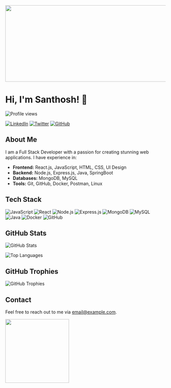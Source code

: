 <!-- Header with a GIF -->
<img src="https://i.pinimg.com/736x/52/70/16/527016e4e3dfdd806da99161e91f1d50.jpg" width="1000" height="240">

<!-- Title -->
# Hi, I'm Santhosh! 👋

<!-- Profile Views -->
<img src="https://komarev.com/ghpvc/?username=santhosh436&style=flat-square&color=blue" alt="Profile views">

<!-- Social Media Icons -->
[![LinkedIn](https://img.icons8.com/color/48/000000/linkedin-circled.png)](https://linkedin.com/in/your-linkedin-profile)
[![Twitter](https://img.icons8.com/color/48/000000/twitter-circled.png)](https://twitter.com/your-twitter-handle)
[![GitHub](https://img.icons8.com/color/48/000000/github.png)](https://github.com/santhosh436)

<!-- About Me Section -->
## About Me

I am a Full Stack Developer with a passion for creating stunning web applications. I have experience in:

- **Frontend:** React.js, JavaScript, HTML, CSS, UI Design
- **Backend:** Node.js, Express.js, Java, SpringBoot
- **Databases:** MongoDB, MySQL
- **Tools:** Git, GitHub, Docker, Postman, Linux

<!-- Tech Stack Icons -->
## Tech Stack

![JavaScript](https://img.icons8.com/color/48/000000/javascript.png)
![React](https://img.icons8.com/color/48/000000/react-native.png)
![Node.js](https://img.icons8.com/color/48/000000/nodejs.png)
![Express.js](https://img.icons8.com/color/48/000000/express.png)
![MongoDB](https://img.icons8.com/color/48/000000/mongodb.png)
![MySQL](https://img.icons8.com/color/48/000000/mysql.png)
![Java](https://img.icons8.com/color/48/000000/java-coffee-cup-logo.png)
![Docker](https://img.icons8.com/color/48/000000/docker.png)
![GitHub](https://img.icons8.com/color/48/000000/github.png)

<!-- GitHub Stats -->
## GitHub Stats

![GitHub Stats](https://github-readme-stats.vercel.app/api?username=santhosh436&show_icons=true&theme=radical)

<!-- Top Languages -->
![Top Languages](https://github-readme-stats.vercel.app/api/top-langs/?username=santhosh436&layout=compact&theme=radical)

<!-- GitHub Trophies -->
## GitHub Trophies

![GitHub Trophies](https://github-profile-trophy.vercel.app/?username=santhosh436&theme=onedark)

<!-- Contact -->
## Contact

Feel free to reach out to me via [email@example.com](mailto:santhoshmodi051@gmail.com).

<!-- Footer with a GIF -->
<img src="https://media.giphy.com/media/3o7aD2saalBwwftBIY/giphy.gif" width="200">
